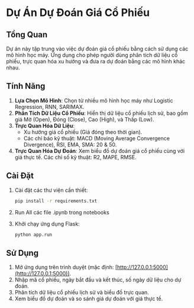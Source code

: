 # Dự Án Dự Đoán Giá Cổ Phiếu

## Tổng Quan
Dự án này tập trung vào việc dự đoán giá cổ phiếu bằng cách sử dụng các mô hình học máy. Ứng dụng cho phép người dùng phân tích dữ liệu cổ phiếu, trực quan hóa xu hướng và đưa ra dự đoán bằng các mô hình khác nhau.

## Tính Năng
1. **Lựa Chọn Mô Hình**: Chọn từ nhiều mô hình học máy như Logistic Regression, RNN, SARIMAX.
2. **Phân Tích Dữ Liệu Cổ Phiếu**: Hiển thị dữ liệu cổ phiếu lịch sử, bao gồm giá Mở (Open), Đóng (Close), Cao (High), và Thấp (Low).
3. **Trực Quan Hóa Dữ Liệu**:
   - Xu hướng giá cổ phiếu (Giá đóng theo thời gian).
   - Các chỉ báo kỹ thuật: MACD (Moving Average Convergence Divergence), RSI, EMA, SMA: 20 & 50.
4. **Trực Quan Hóa Dự Đoán**: Xem biểu đồ dự đoán giá cổ phiếu cùng với giá thực tế. Các chỉ số kỹ thuật: R2, MAPE, RMSE.

## Cài Đặt
1. Cài đặt các thư viện cần thiết:
   ```bash
   pip install -r requirements.txt
   ```
2. Run All các file .ipynb trong  notebooks 

3. Khởi chạy ứng dụng Flask:
   ```bash
   python app.run
   ```

## Sử Dụng
1. Mở ứng dụng trên trình duyệt (mặc định: [http://127.0.0.1:5000](http://127.0.0.1:5000)).
2. Nhập mã cổ phiếu, ngày bắt đầu và kết thúc, số ngày dữ liệu cho dự đoán.
4. Phân tích dữ liệu cổ phiếu lịch sử và biểu đồ trực quan.
5. Xem biểu đồ dự đoán và so sánh giá dự đoán với giá thực tế.  